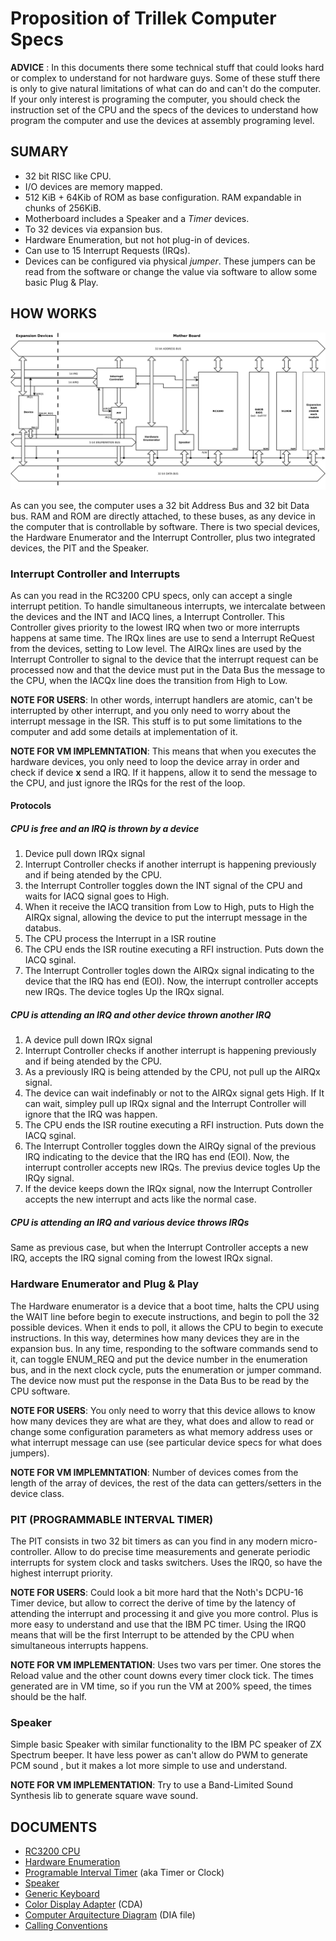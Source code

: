 Proposition of Trillek Computer Specs
=====================================

**ADVICE** : In this documents there some technical stuff that could looks hard
or complex to understand for not hardware guys.
Some of these stuff there is only to give natural limitations of what can do 
and can't do the computer. If your only interest is programing the computer, 
you should check the instruction set of the CPU and the specs of the devices to
understand how program the computer and use the devices at assembly programing
level.

SUMARY
------

- 32 bit RISC like CPU.
- I/O devices are memory mapped.
- 512 KiB + 64Kib of ROM as base configuration. RAM expandable in chunks of 
  256KiB.
- Motherboard includes a Speaker and a *Timer* devices.
- To 32 devices via expansion bus.
- Hardware Enumeration, but not hot plug-in of devices.
- Can use to 15 Interrupt Requests (IRQs).
- Devices can be configured via physical *jumper*. These jumpers can be read
  from the software or change the value via software to allow some basic Plug 
  & Play.


HOW WORKS
---------
![Computer Arquitecture Diagram](./computer.png "Diagram")

As can you see, the computer uses a 32 bit Address Bus and 32 bit Data bus. RAM
and ROM are directly attached, to these buses, as any device in the computer
that is controllable by software. There is two special devices, the Hardware
Enumerator and the Interrupt Controller, plus two integrated devices, the PIT
and the Speaker.

### Interrupt Controller and Interrupts

As can you read in the RC3200 CPU specs, only can accept a single interrupt 
petition. To handle simultaneous interrupts, we intercalate between the devices
and the INT and IACQ lines, a Interrupt Controller. This Controller gives 
priority to the lowest IRQ when two or more interrupts happens at same time. 
The IRQx lines are use to send a Interrupt ReQuest from the devices, setting to
Low level. The AIRQx lines are used by the Interrupt Controller to signal to 
the device that the interrupt request can be processed now and that the device
must put in the Data Bus the message to the CPU, when the IACQx line does the
transition from High to Low.

**NOTE FOR USERS**: In other words, interrupt handlers are atomic, can't be 
interrupted by other interrupt, and you only need to worry about the interrupt 
message in the ISR. This stuff is to put some limitations to the computer and 
add some details at implementation of it.

**NOTE FOR VM IMPLEMNTATION**: This means that when you executes the hardware 
devices, you only need to loop the device array in order and check if device
**x** send a IRQ. If it happens, allow it to send the message to the CPU, and 
just ignore the IRQs for the rest of the loop.

#### Protocols

##### CPU is free and an IRQ is thrown by a device

1.  Device pull down IRQx signal
2.  Interrupt Controller checks if another interrupt is happening previously 
    and if being atended by the CPU.
3.  the Interrupt Controller toggles down the INT signal of the CPU and waits 
    for IACQ signal goes to High.
4.  When it receive the IACQ transition from Low to High, puts to High the 
    AIRQx signal, allowing the device to put the interrupt message in the
    databus.
5.  The CPU process the Interrupt in a ISR routine
6.  The CPU ends the ISR routine executing a RFI instruction. Puts down the 
    IACQ sginal.
7.  The Interrupt Controller togles down the AIRQx signal indicating to the
    device that the IRQ has end (EOI). Now, the interrupt controller accepts 
    new IRQs. The device togles Up the IRQx signal. 

##### CPU is attending an IRQ and other device thrown another IRQ

1.  A device pull down IRQx signal
2.  Interrupt Controller checks if another interrupt is happening previously 
    and if being atended by the CPU.
4.  As a previously IRQ is being attended by the CPU, not pull up the AIRQx
    signal.
5.  The device can wait indefinably or not to the AIRQx signal gets High. If It
    can wait, simpley pull up IRQx signal and the Interrupt Controller will
    ignore that the IRQ was happen.
6.  The CPU ends the ISR routine executing a RFI instruction. Puts down the 
    IACQ sginal.
7.  The Interrupt Controller toggles down the AIRQy signal of the previous IRQ 
    indicating to the device that the IRQ has end (EOI). Now, the interrupt 
    controller accepts new IRQs. The previus device togles Up the IRQy signal.
8.  If the device keeps down the IRQx signal, now the Interrupt Controller
    accepts the new interrupt and acts like the normal case.

##### CPU is attending an IRQ and various device throws IRQs

Same as previous case, but when the Interrupt Controller accepts a new IRQ,
accepts the IRQ signal coming from the lowest IRQx signal.

### Hardware Enumerator and Plug & Play

The Hardware enumerator is a device that a boot time, halts the CPU using the 
WAIT line before begin to execute instructions, and begin to poll the 32 
possible devices. When it ends to poll, it allows the CPU to begin to execute 
instructions. In this way, determines how many devices they are in the 
expansion bus. In any time, responding to the software commands send to it, can
toggle ENUM_REQ and put the device number in the enumeration bus, and in the 
next clock cycle, puts the enumeration or jumper command. The device now must 
put the response in the Data Bus to be read by the CPU software.

**NOTE FOR USERS**: You only need to worry that this device allows to know how 
many devices they are what are they, what does and allow to read or change some
configuration parameters as what memory address uses or what interrupt message 
can use (see particular device specs for what does jumpers).

**NOTE FOR VM IMPLEMNTATION**: Number of devices comes from the length of the 
array of devices, the rest of the data can getters/setters in the device class.

### PIT (PROGRAMMABLE INTERVAL TIMER)

The PIT consists in two 32 bit timers as can you find in any modern 
micro-controller. Allow to do precise time measurements and generate periodic 
interrupts for system clock and tasks switchers. Uses the IRQ0, so have the 
highest interrupt priority.

**NOTE FOR USERS**: Could look a bit more hard that the Noth's DCPU-16 Timer 
device, but allow to correct the derive of time by the latency of attending the
interrupt and processing it and give you more control. Plus is more easy to 
understand and use that the IBM PC timer. Using the IRQ0 means that will be the
first Interrupt to be attended by the CPU when simultaneous interrupts happens.

**NOTE FOR VM IMPLEMENTATION**: Uses two vars per timer. One stores the Reload 
value and the other count downs every timer clock tick. The times generated are
in VM time, so if you run the VM at 200% speed, the times should be the half.

### Speaker
Simple basic Speaker with similar functionality to the IBM PC speaker of ZX 
Spectrum beeper. It have less power as can't allow do PWM to generate PCM sound
, but it makes a lot more simple to use and understand.

**NOTE FOR VM IMPLEMENTATION**: Try to use a Band-Limited Sound Synthesis lib 
to generate square wave sound. 

DOCUMENTS
---------

- [RC3200 CPU](./RC3200.md)
- [Hardware Enumeration](./Hardware_Enumeration.md)
- [Programable Interval Timer](./Timers.md) (aka Timer or Clock)
- [Speaker](./Speaker.md)
- [Generic Keyboard](./Keyboard.md)
- [Color Display Adapter](./CDA.md) (CDA)
- [Computer Arquitecture Diagram](./computer.dia) (DIA file)
- [Calling Conventions](./calling_convention.md)
